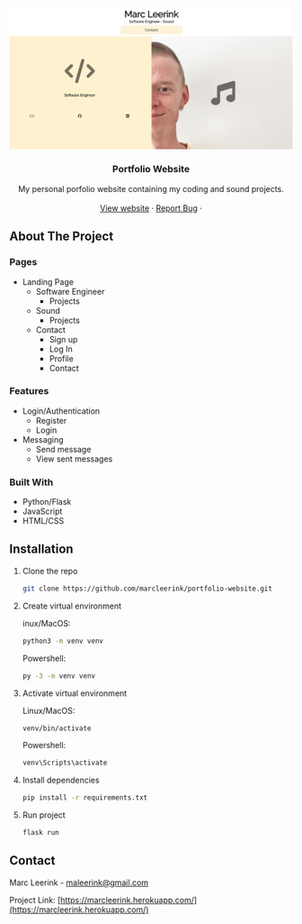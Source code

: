 
<br />
<p align="center">
  <a href="https://github.com/marcleerink/portfolio_website">
    <img src="app/static/images/portfolio_website_screenshot.png" alt="Logo">
  </a>

  <h3 align="center">Portfolio Website</h3>

  <p align="center">
    My personal porfolio website containing my coding and sound projects.
    <br />
    <br />
    <a href="https://marcleerink.herokuapp.com/">View website</a>
    ·
    <a href="https://github.com/marcleerink/portfolio-website/issues">Report Bug</a>
    ·
  </p>
</p>

## About The Project

### Pages
- Landing Page
    - Software Engineer
        - Projects
    - Sound
        - Projects
    - Contact
        - Sign up
        - Log In
        - Profile
        - Contact
### Features
- Login/Authentication
    - Register
    - Login
- Messaging
    - Send message
    - View sent messages
### Built With

- Python/Flask
- JavaScript
- HTML/CSS

## Installation

1. Clone the repo
   ```sh
   git clone https://github.com/marcleerink/portfolio-website.git
   ```
2. Create virtual environment
   
   inux/MacOS:
   ```sh
   python3 -m venv venv
   ```
   Powershell:
   ```sh
   py -3 -m venv venv
   ```
3. Activate virtual environment
   
   Linux/MacOS:
   ```sh
   venv/bin/activate
   ```
   Powershell:
   ```sh
   venv\Scripts\activate
   ```
4. Install dependencies
   ```sh
   pip install -r requirements.txt
   ```
5. Run project
   ```sh
   flask run
   ```

## Contact

Marc Leerink - maleerink@gmail.com

Project Link: [https://marcleerink.herokuapp.com/](https://marcleerink.herokuapp.com/)